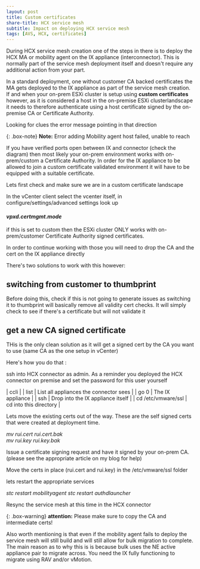 ```yaml
---
layout: post
title: Custom certificates
share-title: HCX service mesh
subtitle: Impact on deploying HCX service mesh
tags: [AVS, HCX, certificates]
---
```


During HCX service mesh creation one of the steps in there is to deploy the HCX MA or mobility agent on the IX appliance (interconnector).  This is normally part of the service mesh deployment itself and doesn't require any additional action from your part.

In a standard deployment, one without customer CA backed certificates the MA gets deployed to the IX appliance as part of the service mesh creation.
If and when your on-prem ESXi cluster is setup using **custom certificates** however, as it is considered a host in the on-premise ESXi clusterlandscape it needs to therefore authenticate using a host certificate signed by the on-premise CA or Certificate Authority.

Looking for clues the error message pointing in that direction

{: .box-note}
**Note:** Error adding Mobility agent host failed, unable to reach <IP address of IX>

If you have verified ports open between IX and connector (check the diagram) then most likely your on-prem environment works with on-prem/custom a Certificate Authority.  In order for the IX appliance to be allowed to join a custom certificate validated environment it will have to be equipped with a suitable certificate.

Lets first check and make sure we are in a custom certificate landscape

In the vCenter client select the vcenter itself, in configure/settings/advanced settings look up

#### _vpxd.certmgmt.mode_

if this is set to custom then the ESXi cluster ONLY works with on-prem/customer Certificate Authority signed certificates.

In order to continue working with those you will need to drop the CA and the cert on the IX appliance directly

There's two solutions to work with this however:

## switching from customer to thumbprint

Before doing this, check if this is not going to generate issues as switching it to thumbprint will basically remove all validity cert checks.  It will simply check to see if there's a certificate but will not validate it

## get a new CA signed certificate

THis is the only clean solution as it will get a signed cert by the CA you want to use (same CA as the one setup in vCenter)

Here's how you do that :

ssh into HCX connector as admin.  As a reminder you deployed the HCX connector on premise and set the password for this user yourself

| ccli |
| list | List all appliances the connector sees |
| go 0 | The IX appliance |
| ssh | Drop into the IX appliance itself |
| cd /etc/vmware/ssl | cd into this directory |

Lets move the existing certs out of the way.  These are the self signed certs that were created at deployment time.

_mv rui.cert rui.cert.bak_
<br />
_mv rui.key rui.key.bak_

Issue a certificate signing request and have it signed by your on-prem CA.  (please see the appropriate article on my blog for help)

Move the certs in place (rui.cert and rui.key) in the /etc/vmware/ssl folder

lets restart the appropriate services

_stc restart mobilityagent_
_stc restart authdlauncher_

Resync the service mesh at this time in the HCX connector

{: .box-warning}
**attention:** Please make sure to copy the CA and intermediate certs!

Also worth mentioning is that even if the mobility agent fails to deploy the service mesh will still build and will still allow for bulk migration to complete.
The main reason as to why this is is because bulk uses the NE active appliance pair to migrate across.  You need the IX fully functioning to migrate using RAV and/or vMotion.